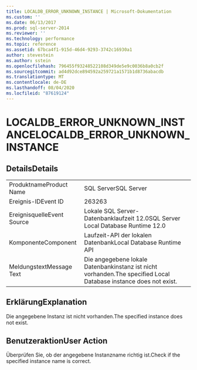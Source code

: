 ```yaml
---
title: LOCALDB_ERROR_UNKNOWN_INSTANCE | Microsoft-Dokumentation
ms.custom: ''
ms.date: 06/13/2017
ms.prod: sql-server-2014
ms.reviewer: ''
ms.technology: performance
ms.topic: reference
ms.assetid: 67bca4f1-915d-46d4-9293-3742c16930a1
author: stevestein
ms.author: sstein
ms.openlocfilehash: 796455f93248522108d349de5e9c0036b8a0cb2f
ms.sourcegitcommit: ad4d92dce894592a259721a1571b1d8736abacdb
ms.translationtype: MT
ms.contentlocale: de-DE
ms.lasthandoff: 08/04/2020
ms.locfileid: "87619124"
---
```

# <a name="localdb_error_unknown_instance"></a><span data-ttu-id="97cfc-102">LOCALDB_ERROR_UNKNOWN_INSTANCE</span><span class="sxs-lookup"><span data-stu-id="97cfc-102">LOCALDB_ERROR_UNKNOWN_INSTANCE</span></span>
    
## <a name="details"></a><span data-ttu-id="97cfc-103">Details</span><span class="sxs-lookup"><span data-stu-id="97cfc-103">Details</span></span>  
  
|||  
|-|-|  
|<span data-ttu-id="97cfc-104">Produktname</span><span class="sxs-lookup"><span data-stu-id="97cfc-104">Product Name</span></span>|<span data-ttu-id="97cfc-105">SQL Server</span><span class="sxs-lookup"><span data-stu-id="97cfc-105">SQL Server</span></span>|  
|<span data-ttu-id="97cfc-106">Ereignis-ID</span><span class="sxs-lookup"><span data-stu-id="97cfc-106">Event ID</span></span>|<span data-ttu-id="97cfc-107">263</span><span class="sxs-lookup"><span data-stu-id="97cfc-107">263</span></span>|  
|<span data-ttu-id="97cfc-108">Ereignisquelle</span><span class="sxs-lookup"><span data-stu-id="97cfc-108">Event Source</span></span>|<span data-ttu-id="97cfc-109">Lokale SQL Server-Datenbanklaufzeit 12.0</span><span class="sxs-lookup"><span data-stu-id="97cfc-109">SQL Server Local Database Runtime 12.0</span></span>|  
|<span data-ttu-id="97cfc-110">Komponente</span><span class="sxs-lookup"><span data-stu-id="97cfc-110">Component</span></span>|<span data-ttu-id="97cfc-111">Laufzeit-API der lokalen Datenbank</span><span class="sxs-lookup"><span data-stu-id="97cfc-111">Local Database Runtime API</span></span>|  
|<span data-ttu-id="97cfc-112">Meldungstext</span><span class="sxs-lookup"><span data-stu-id="97cfc-112">Message Text</span></span>|<span data-ttu-id="97cfc-113">Die angegebene lokale Datenbankinstanz ist nicht vorhanden.</span><span class="sxs-lookup"><span data-stu-id="97cfc-113">The specified Local Database instance does not exist.</span></span>|  
  
## <a name="explanation"></a><span data-ttu-id="97cfc-114">Erklärung</span><span class="sxs-lookup"><span data-stu-id="97cfc-114">Explanation</span></span>  
 <span data-ttu-id="97cfc-115">Die angegebene Instanz ist nicht vorhanden.</span><span class="sxs-lookup"><span data-stu-id="97cfc-115">The specified instance does not exist.</span></span>  
  
## <a name="user-action"></a><span data-ttu-id="97cfc-116">Benutzeraktion</span><span class="sxs-lookup"><span data-stu-id="97cfc-116">User Action</span></span>  
 <span data-ttu-id="97cfc-117">Überprüfen Sie, ob der angegebene Instanzname richtig ist.</span><span class="sxs-lookup"><span data-stu-id="97cfc-117">Check if the specified instance name is correct.</span></span>  
  
  
